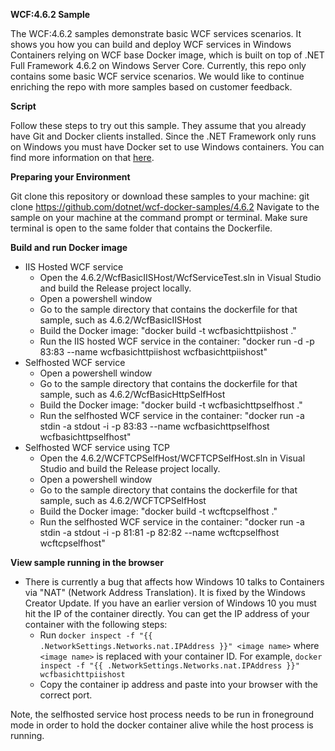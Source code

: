**WCF:4.6.2 Sample**

The WCF:4.6.2 samples demonstrate basic WCF services scenarios. It shows you how you can build and deploy WCF services in Windows Containers relying on WCF base Docker image, which is built on top of .NET Full Framework 4.6.2 on Windows Server Core. Currently, this repo only contains some basic WCF service scenarios. We would like to continue enriching the repo with more samples based on customer feedback. 

**Script**

Follow these steps to try out this sample. They assume that you already have Git and Docker clients installed.
Since the .NET Framework only runs on Windows you must have Docker set to use Windows containers. You can find more information on that [here](https://docs.microsoft.com/en-us/virtualization/windowscontainers/quick-start/quick-start-windows-10). 

**Preparing your Environment**

Git clone this repository or download these samples to your machine: git clone https://github.com/dotnet/wcf-docker-samples/4.6.2
Navigate to the sample on your machine at the command prompt or terminal. Make sure terminal is open to the same folder that contains the Dockerfile.

**Build and run Docker image**

 - IIS Hosted WCF service
   - Open the 4.6.2/WcfBasicIISHost/WcfServiceTest.sln in Visual Studio and build the Release project locally.
   - Open a powershell window
   - Go to the sample directory that contains the dockerfile for that sample, such as 4.6.2/WcfBasicIISHost
   - Build the Docker image: "docker build -t wcfbasichttpiishost ."
   - Run the IIS hosted WCF service in the container: "docker run -d -p 83:83 --name wcfbasichttpiishost wcfbasichttpiishost"
 - Selfhosted WCF service
   - Open a powershell window
   - Go to the sample directory that contains the dockerfile for that sample, such as 4.6.2/WcfBasicHttpSelfHost
   - Build the Docker image: "docker build -t wcfbasichttpselfhost ."
   - Run the selfhosted WCF service in the container: "docker run -a stdin -a stdout -i -p 83:83 --name wcfbasichttpselfhost wcfbasichttpselfhost"
 - Selfhosted WCF service using TCP
     - Open the 4.6.2/WCFTCPSelfHost/WCFTCPSelfHost.sln in Visual Studio and build the Release project locally.
     - Open a powershell window
     - Go to the sample directory that contains the dockerfile for that sample, such as 4.6.2/WCFTCPSelfHost
     - Build the Docker image: "docker build -t wcftcpselfhost ."
     - Run the selfhosted WCF service in the container: "docker run -a stdin -a stdout -i -p 81:81 -p 82:82 --name wcftcpselfhost wcftcpselfhost"

**View sample running in the browser**
- There is currently a bug that affects how Windows 10 talks to Containers via "NAT" (Network Address Translation). It is fixed by the Windows Creator Update. If you have an earlier version of Windows 10 you must hit the IP of the container directly. You can get the IP address of your container with the following steps:
  - Run `docker inspect -f "{{ .NetworkSettings.Networks.nat.IPAddress }}" <image name>` where `<image name>` is replaced with your container ID. For example, `docker inspect -f "{{ .NetworkSettings.Networks.nat.IPAddress }}" wcfbasichttpiishost`
  - Copy the container ip address and paste into your browser with the correct port.

Note, the selfhosted service host process needs to be run in froneground mode in order to hold the docker container alive while the host process is running.

